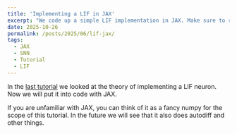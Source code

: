 ```yaml
---
title: 'Implementing a LIF in JAX'
excerpt: "We code up a simple LIF implementation in JAX. Make sure to read the theory first. [Read more](/posts/2025/06/lif-jax/)<br/><img src='/assets/images/lif_sparsity.png'>"
date: 2025-10-26
permalink: /posts/2025/06/lif-jax/
tags:
  - JAX
  - SNN
  - Tutorial
  - LIF
---
```


In the [last tutorial](/posts/2025/10/lif-theory/) we looked at the theory of implementing a LIF neuron. Now we will put it into code with JAX.

If you are unfamiliar with JAX, you can think of it as a fancy numpy for the scope of this tutorial. In the future we will see that it also does autodiff and other things.